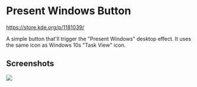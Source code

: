 # Present Windows Button

https://store.kde.org/p/1181039/

A simple button that'll trigger the "Present Windows" desktop effect. It uses the same icon as Windows 10s "Task View" icon.

## Screenshots

![](https://i.imgur.com/2lpnrr7.png)

